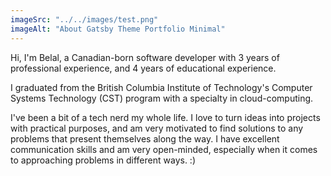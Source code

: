 ```yaml
---
imageSrc: "../../images/test.png"
imageAlt: "About Gatsby Theme Portfolio Minimal"
---
```


Hi, I'm Belal, a Canadian-born software developer with 3 years of professional experience, and 4 years of educational experience.

I graduated from the British Columbia Institute of Technology's Computer Systems Technology (CST) program with a specialty in cloud-computing.

I've been a bit of a tech nerd my whole life. I love to turn ideas into projects with practical purposes, and am very motivated to find solutions to any problems that present themselves along the way. I have excellent communication skills and am very open-minded, especially when it comes to approaching problems in different ways.
:)
